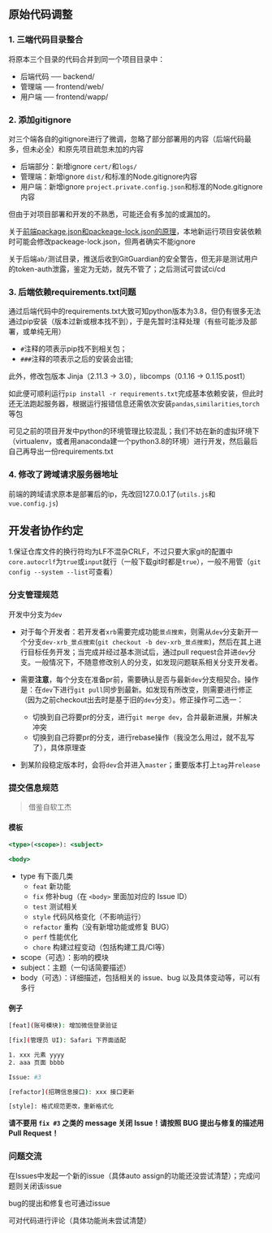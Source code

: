 ## 原始代码调整
### 1. 三端代码目录整合
将原本三个目录的代码合并到同一个项目目录中：
- 后端代码 ── backend/
- 管理端 ── frontend/web/
- 用户端 ── frontend/wapp/

### 2. 添加gitignore
对三个端各自的gitignore进行了微调，忽略了部分部署用的内容（后端代码最多，但未必全）和原先项目疏忽未加的内容
- 后端部分：新增ignore `cert/`和`logs/`
- 管理端：新增ignore `dist/`和标准的Node.gitignore内容
- 用户端：新增ignore `project.private.config.json`和标准的Node.gitignore内容

但由于对项目部署和开发的不熟悉，可能还会有多加的或漏加的。

关于[前端package.json和packeage-lock.json的原理](https://www.cnblogs.com/yalong/p/15013880.html)，本地新运行项目安装依赖时可能会修改packeage-lock.json，但两者确实不能ignore

关于后端`ab/`测试目录，推送后收到GitGuardian的安全警告，但无非是测试用户的token-auth泄露，鉴定为无妨，就先不管了；之后测试可尝试ci/cd

### 3. 后端依赖requirements.txt问题
通过后端代码中的requirements.txt大致可知python版本为3.8，但仍有很多无法通过pip安装（版本过新或根本找不到），于是先暂时注释处理（有些可能涉及部署，或单纯无用）

- `#`注释的项表示pip找不到相关包；
- `###`注释的项表示之后的安装会出错;

此外，修改包版本 Jinja（2.11.3 -> 3.0），libcomps（0.1.16 -> 0.1.15.post1）

如此便可顺利运行`pip install -r requirements.txt`完成基本依赖安装，但此时还无法跑起服务器，根据运行报错信息还需依次安装`pandas`,`similarities`,`torch`等包

可见之前的项目开发中python的环境管理比较混乱；我们不妨在新的虚拟环境下（virtualenv，或者用anaconda建一个python3.8的环境）进行开发，然后最后自己再导出一份requirements.txt

### 4. 修改了跨域请求服务器地址
前端的跨域请求原本是部署后的ip，先改回127.0.0.1了(`utils.js`和`vue.config.js`)


## 开发者协作约定

1.保证仓库文件的换行符均为LF不混杂CRLF，不过只要大家git的配置中`core.autocrlf`为`true`或`input`就行（一般下载git时都是`true`），一般不用管（`git config --system --list`可查看）

### 分支管理规范
开发中分支为`dev`

- 对于每个开发者：若开发者`xrb`需要完成功能`景点搜索`，则需从`dev`分支新开一个分支`dev-xrb_景点搜索`(`git checkout -b dev-xrb_景点搜索`)，然后在其上进行目标任务开发；当完成并经过基本测试后，通过pull request合并进`dev`分支。一般情况下，不随意修改别人的分支，如发现问题联系相关分支开发者。

- 需要**注意**，每个分支在准备pr前，需要确认是否与最新`dev`分支相契合。操作是：在`dev`下进行`git pull`同步到最新。如发现有所改变，则需要进行修正（因为之前checkout出去时是基于旧的`dev`分支）。修正操作可二选一：
  - 切换到自己将要pr的分支，进行`git merge dev`，合并最新进展，并解决冲突
  - 切换到自己将要pr的分支，进行rebase操作（我没怎么用过，就不乱写了），具体原理查

- 到某阶段稳定版本时，会将`dev`合并进入`master`；重要版本打上`tag`并`release`

### 提交信息规范
> 借鉴自软工杰

#### 模板

```jsx
<type>(<scope>): <subject>

<body>
```

- type 有下面几类
  - `feat` 新功能
  - `fix` 修补bug（在 `<body>` 里面加对应的 Issue ID）
  - `test` 测试相关
  - `style` 代码风格变化（不影响运行）
  - `refactor` 重构（没有新增功能或修复 BUG）
  - `perf` 性能优化
  - `chore` 构建过程变动（包括构建工具/CI等）
- scope（可选）：影响的模块
- subject：主题（一句话简要描述）
- body（可选）：详细描述，包括相关的 issue、bug 以及具体变动等，可以有多行

#### 例子

```bash
[feat](账号模块): 增加微信登录验证
```
```bash
[fix](管理员 UI): Safari 下界面适配

1. xxx 元素 yyyy
2. aaa 页面 bbbb

Issue: #3
```
```bash
[refactor](招聘信息接口): xxx 接口更新
```
```bash
[style]: 格式规范更改，重新格式化
```

**请不要用 `fix #3` 之类的 message 关闭 Issue！请按照 BUG 提出与修复的描述用 Pull Request！**


### 问题交流
在Issues中发起一个新的issue（具体auto assign的功能还没尝试清楚）；完成问题则关闭该issue

bug的提出和修复也可通过issue

可对代码进行评论（具体功能尚未尝试清楚）

